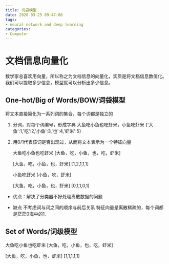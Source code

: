 ```yaml
---
title: 词袋模型
date: 2020-03-25 09:47:08
tags:
- neural network and deep learning
categories: 
- Computer
---
```



# 文档信息向量化

数学家总喜欢用向量，所以称之为文档信息的向量化，实质是将文档信息数值化。我们可以提取多少信息，模型就可以分析出多少信息。

## One-hot/Big of Words/BOW/词袋模型

将文本直接简化为一系列词的集合，每个词都是独立的

1. 分词，对每个词编号，形成字典
    大鱼吃小鱼也吃虾米，小鱼吃虾米
    {'大鱼':1,'吃':2,'小鱼':3,'也':4,'虾米':5}

2. 用0/1代表该词是否出现过，从而将文本表示为一个特征向量

    大鱼吃小鱼也吃虾米
    [大鱼，吃，小鱼，也，吃，虾米]

    [大鱼，吃，小鱼，也，虾米]
    [1,2,1,1,1]

    小鱼吃虾米
    [小鱼，吃，虾米]

    [大鱼，吃，小鱼，也，虾米]
    [0,1,1,0,1]

* 优点：解决了分类器不好处理离散数据的问题

* 缺点
    不考虑词与词之间的顺序与前后关系
    特征向量是离散稀疏的，每个词都是茫茫0海中的1.

## Set of Words/词级模型

大鱼吃小鱼也吃虾米
[大鱼，吃，小鱼，也，吃，虾米]

[大鱼，吃，小鱼，也，虾米]
[1,1,1,1,1]







